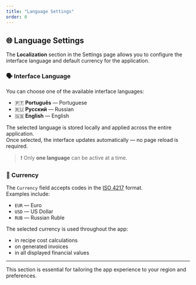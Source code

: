 ```yaml
---
title: "Language Settings"
order: 0
---
```



## 🌐 Language Settings

The **Localization** section in the Settings page allows you to configure the interface language and default currency for the application.

### 🗣️ Interface Language

You can choose one of the available interface languages:

- 🇵🇹 **Português** — Portuguese  
- 🇷🇺 **Русский** — Russian  
- 🇬🇧 **English** — English

The selected language is stored locally and applied across the entire application.  
Once selected, the interface updates automatically — no page reload is required.

> ❗ Only **one language** can be active at a time.

### 💱 Currency

The `Currency` field accepts codes in the [ISO 4217](https://en.wikipedia.org/wiki/ISO_4217) format.  
Examples include:
- `EUR` — Euro  
- `USD` — US Dollar  
- `RUB` — Russian Ruble  

The selected currency is used throughout the app:
- in recipe cost calculations
- on generated invoices
- in all displayed financial values

---

This section is essential for tailoring the app experience to your region and preferences.
